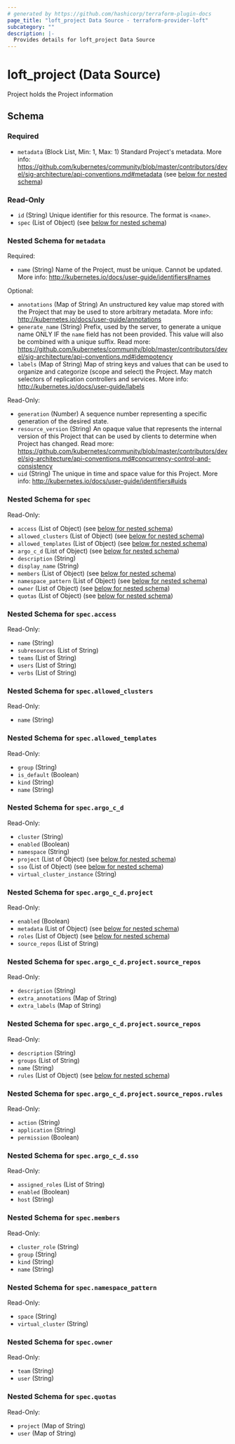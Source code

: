 ```yaml
---
# generated by https://github.com/hashicorp/terraform-plugin-docs
page_title: "loft_project Data Source - terraform-provider-loft"
subcategory: ""
description: |-
  Provides details for loft_project Data Source
---
```


# loft_project (Data Source)

Project holds the Project information



<!-- schema generated by tfplugindocs -->
## Schema

### Required

- `metadata` (Block List, Min: 1, Max: 1) Standard Project's metadata. More info: https://github.com/kubernetes/community/blob/master/contributors/devel/sig-architecture/api-conventions.md#metadata (see [below for nested schema](#nestedblock--metadata))

### Read-Only

- `id` (String) Unique identifier for this resource. The format is `<name>`.
- `spec` (List of Object) (see [below for nested schema](#nestedatt--spec))

<a id="nestedblock--metadata"></a>
### Nested Schema for `metadata`

Required:

- `name` (String) Name of the Project, must be unique. Cannot be updated. More info: http://kubernetes.io/docs/user-guide/identifiers#names

Optional:

- `annotations` (Map of String) An unstructured key value map stored with the Project that may be used to store arbitrary metadata. More info: http://kubernetes.io/docs/user-guide/annotations
- `generate_name` (String) Prefix, used by the server, to generate a unique name ONLY IF the `name` field has not been provided. This value will also be combined with a unique suffix. Read more: https://github.com/kubernetes/community/blob/master/contributors/devel/sig-architecture/api-conventions.md#idempotency
- `labels` (Map of String) Map of string keys and values that can be used to organize and categorize (scope and select) the Project. May match selectors of replication controllers and services. More info: http://kubernetes.io/docs/user-guide/labels

Read-Only:

- `generation` (Number) A sequence number representing a specific generation of the desired state.
- `resource_version` (String) An opaque value that represents the internal version of this Project that can be used by clients to determine when Project has changed. Read more: https://github.com/kubernetes/community/blob/master/contributors/devel/sig-architecture/api-conventions.md#concurrency-control-and-consistency
- `uid` (String) The unique in time and space value for this Project. More info: http://kubernetes.io/docs/user-guide/identifiers#uids


<a id="nestedatt--spec"></a>
### Nested Schema for `spec`

Read-Only:

- `access` (List of Object) (see [below for nested schema](#nestedobjatt--spec--access))
- `allowed_clusters` (List of Object) (see [below for nested schema](#nestedobjatt--spec--allowed_clusters))
- `allowed_templates` (List of Object) (see [below for nested schema](#nestedobjatt--spec--allowed_templates))
- `argo_c_d` (List of Object) (see [below for nested schema](#nestedobjatt--spec--argo_c_d))
- `description` (String)
- `display_name` (String)
- `members` (List of Object) (see [below for nested schema](#nestedobjatt--spec--members))
- `namespace_pattern` (List of Object) (see [below for nested schema](#nestedobjatt--spec--namespace_pattern))
- `owner` (List of Object) (see [below for nested schema](#nestedobjatt--spec--owner))
- `quotas` (List of Object) (see [below for nested schema](#nestedobjatt--spec--quotas))

<a id="nestedobjatt--spec--access"></a>
### Nested Schema for `spec.access`

Read-Only:

- `name` (String)
- `subresources` (List of String)
- `teams` (List of String)
- `users` (List of String)
- `verbs` (List of String)


<a id="nestedobjatt--spec--allowed_clusters"></a>
### Nested Schema for `spec.allowed_clusters`

Read-Only:

- `name` (String)


<a id="nestedobjatt--spec--allowed_templates"></a>
### Nested Schema for `spec.allowed_templates`

Read-Only:

- `group` (String)
- `is_default` (Boolean)
- `kind` (String)
- `name` (String)


<a id="nestedobjatt--spec--argo_c_d"></a>
### Nested Schema for `spec.argo_c_d`

Read-Only:

- `cluster` (String)
- `enabled` (Boolean)
- `namespace` (String)
- `project` (List of Object) (see [below for nested schema](#nestedobjatt--spec--argo_c_d--project))
- `sso` (List of Object) (see [below for nested schema](#nestedobjatt--spec--argo_c_d--sso))
- `virtual_cluster_instance` (String)

<a id="nestedobjatt--spec--argo_c_d--project"></a>
### Nested Schema for `spec.argo_c_d.project`

Read-Only:

- `enabled` (Boolean)
- `metadata` (List of Object) (see [below for nested schema](#nestedobjatt--spec--argo_c_d--project--metadata))
- `roles` (List of Object) (see [below for nested schema](#nestedobjatt--spec--argo_c_d--project--roles))
- `source_repos` (List of String)

<a id="nestedobjatt--spec--argo_c_d--project--metadata"></a>
### Nested Schema for `spec.argo_c_d.project.source_repos`

Read-Only:

- `description` (String)
- `extra_annotations` (Map of String)
- `extra_labels` (Map of String)


<a id="nestedobjatt--spec--argo_c_d--project--roles"></a>
### Nested Schema for `spec.argo_c_d.project.source_repos`

Read-Only:

- `description` (String)
- `groups` (List of String)
- `name` (String)
- `rules` (List of Object) (see [below for nested schema](#nestedobjatt--spec--argo_c_d--project--source_repos--rules))

<a id="nestedobjatt--spec--argo_c_d--project--source_repos--rules"></a>
### Nested Schema for `spec.argo_c_d.project.source_repos.rules`

Read-Only:

- `action` (String)
- `application` (String)
- `permission` (Boolean)




<a id="nestedobjatt--spec--argo_c_d--sso"></a>
### Nested Schema for `spec.argo_c_d.sso`

Read-Only:

- `assigned_roles` (List of String)
- `enabled` (Boolean)
- `host` (String)



<a id="nestedobjatt--spec--members"></a>
### Nested Schema for `spec.members`

Read-Only:

- `cluster_role` (String)
- `group` (String)
- `kind` (String)
- `name` (String)


<a id="nestedobjatt--spec--namespace_pattern"></a>
### Nested Schema for `spec.namespace_pattern`

Read-Only:

- `space` (String)
- `virtual_cluster` (String)


<a id="nestedobjatt--spec--owner"></a>
### Nested Schema for `spec.owner`

Read-Only:

- `team` (String)
- `user` (String)


<a id="nestedobjatt--spec--quotas"></a>
### Nested Schema for `spec.quotas`

Read-Only:

- `project` (Map of String)
- `user` (Map of String)


